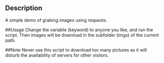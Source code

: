 
## Description
A simple demo of grabing images using requests.

##Usage
Change the variable (keyword) to anyone you like, and run the script. Then images will be download in the subfolder (imgs) of the current path.

##Note
Never use this script to download too many pictures as it will disturb the availability of servers for other visitors.

